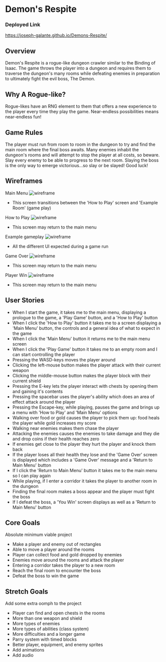# Demon's Respite

### Deployed Link
https://joseph-galante.github.io/Demons-Respite/

## Overview
Demon's Respite is a rogue-like dungeon crawler similar to the Binding of Isaac. The game throws the player into a dungeon and requires them to traverse the dungeon's many rooms while defeating enemies in preparation to ultimately fight the evil boss, The Demon.

## Why A Rogue-like?
Rogue-likes have an RNG element to them that offers a new experience to the player every time they play the game. Near-endless possibilities means near-endless fun!

## Game Rules
The player must run from room to room in the dungeon to try and find the main room where the final boss awaits. Many enemies inhabit the dungeon's rooms and will attempt to stop the player at all costs, so beware. Slay every enemy to be able to progress to the next room. Slaying the boss is the only way to emerge victorious...so slay or be slayed! Good luck!

## Wireframes
Main Menu
![wireframe](./assets/wireframes/start-screen.png)
- This screen transitions between the 'How to Play' screen and 'Example Room' (game play)

How to Play
![wireframe](./assets/wireframes/controls-screen.png)
- This screen may return to the main menu

Example gameplay
![wireframe](./assets/wireframes/example-game-screen.png)
- All the different UI expected during a game run

Game Over
![wireframe](./assets/wireframes/gameover-screen.png)
- This screen may return to the main menu

Player Win
![wireframe](./assets/wireframes/win-screen.png)
- This screen may return to the main menu


## User Stories
- When I start the game, it takes me to the main menu, displaying a prologue to the game, a 'Play Game' button, and a 'How to Play' button
- When I click the 'How to Play' button it takes me to a screen displaying a 'Main Menu' button, the controls and a general idea of what to expect in the game
- When I click the 'Main Menu' button it returns me to the main menu screen
- When I click the 'Play Game' button it takes me to an empty room and I can start controlling the player
- Pressing the WASD-keys moves the player around
- Clicking the left-mouse button makes the player attack with their current weapon
- Clicking the middle-mouse button makes the player block with their current shield
- Pressing the E-key lets the player interact with chests by opening them and gaining it's contents
- Pressing the spacebar uses the player's ability which does an area of effect attack around the player
- Pressing the Escape-key, while playing, pauses the game and brings up a menu with 'How to Play' and 'Main Menu' options
- Walking over food or gold causes the player to pick them up: food heals the player while gold increases my score
- Walking near enemies makes them chase the player
- Attacking the enemies causes the enemies to take damage and they die and drop coins if their health reaches zero
- If enemies get close to the player they hurt the player and knock them back
- If the player loses all their health they lose and the 'Game Over' screen is displayed which includes a 'Game Over' message and a 'Return to Main Menu' button
- If I click the 'Return to Main Menu' button it takes me to the main menu so I can play again
- While playing, if I enter a corridor it takes the player to another room in the dungeon
- Finding the final room makes a boss appear and the player must fight the boss
- If I defeat the boss, a 'You Win' screen displays as well as a 'Return to Main Menu' button

## Core Goals
Absolute minimum viable project
- Make a player and enemy out of rectangles
- Able to move a player around the rooms
- Player can collect food and gold dropped by enemies
- Enemies move around the rooms and attack the player
- Entering a corridor takes the player to a new room
- Reach the final room to encounter the boss
- Defeat the boss to win the game

## Stretch Goals
Add some extra oomph to the project
- Player can find and open chests in the rooms
- More than one weapon and shield
- More types of enemies
- More types of abilities (class system)
- More difficulties and a longer game
- Parry system with timed blocks
- Better player, equipment, and enemy sprites
- Add animations
- Add audio
